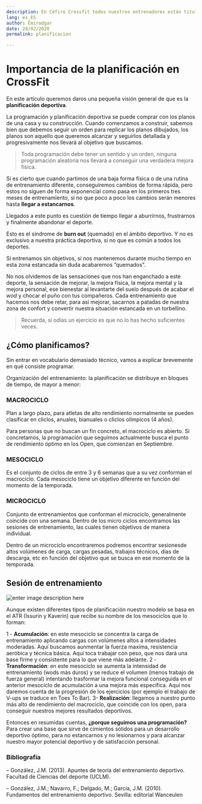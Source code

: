```yaml
---
description: En Céfiro Crossfit todos nuestros entrenadores están titulados para alcanzar los mejores resultados de la mejor forma posible.
lang: es_ES
author: Emirodgar
date: 28/02/2020
permalink: planificacion

---
```


# Importancia de la planificación en CrossFit

En este artículo queremos daros una pequeña visión general de que es la **planificación deportiva**.

La programación y planificación deportiva se puede comprar con los planos de una casa y su construcción. Cuando comenzamos a construir, sabemos bien que debemos seguir un orden
para replicar los planos dibujados, los planos son aquello que queremos alcanzar y seguirlos detallada y progresivamente nos llevará al objetivo que buscamos.

> Toda programación debe tener un sentido y un orden, ninguna programación aleatoria nos llevará a conseguir una verdadera mejora física. 

Sí es cierto que cuando partimos de una baja forma física o de una rutina de entrenamiento diferente, conseguiremos cambios de forma rápida, pero estos no siguen de forma exponencial como pasa en los primeros tres meses de entrenamiento, si no que poco a poco los cambios serán menores hasta **llegar a estancarnos**.

Llegados a este punto es cuestión de tiempo llegar a aburrirnos, frustrarnos y finalmente abandonar el deporte.

Esto es el síndrome de **burn out** (quemado) en el ámbito deportivo.  Y no es exclusivo a nuestra práctica deportiva, si no que es común a todos los deportes.

Si entrenamos sin objetivos, si nos mantenemos durante mucho tiempo en esta zona estancada sin duda acabaremos “quemados".

No nos olvidemos de las sensaciones que nos han enganchado a este deporte, la sensación de mejorar, la mejora física, la mejora mental y la mejora personal, ese bienestar al levantarte del
suelo después de acabar el *wod* y chocar el puño con tus compañeros. Cada entrenamiento que hacemos nos debe retar, para así mejorar, sacarnos a patadas de nuestra zona de confort
y convertir nuestra situación estancada en un torbellino.

> Recuerda, si odias un ejercicio es que no lo has hecho suficientes veces.

## ¿Cómo planificamos?

Sin entrar en vocabulario demasiado técnico, vamos a explicar brevemente en qué consiste programar.

Organización del entrenamiento: la planificación se distribuye en bloques de tiempo, de mayor a menor:


### MACROCICLO

Plan a largo plazo, para atletas de alto rendimiento normalmente se pueden clasificar en cliclos, anuales, bianuales o cliclos olímpicos (4 años).

Para personas que no buscan un fin concreto, el macrociclo es abierto. Si concretamos, la programación que seguimos actualmente busca el punto de rendimiento
óptimo en los Open, que comienzan en Septiembre.

### MESOCICLO

Es el conjunto de ciclos de entre 3 y 6 semanas que a su vez conforman el macrociclo. Cada mesociclo tiene un objetivo diferente en función del momento de la temporada.

### MICROCICLO

Conjunto de entrenamientos que conforman el microciclo, generalmente coincide con una semana. Dentro de los micro ciclos encontramos las sesiones de entrenamiento, las cuales tienen objetivos de manera individual.

Dentro de un microciclo encontraremos podremos encontrar sesionesde altos volúmenes de carga, cargas pesadas, trabajos técnicos, días de descarga, etc en función del objetivo que se
busca en ese momento de la temporada.

## Sesión de entrenamiento

![enter image description here](https://i.imgur.com/A5195J5.png)

Aunque existen diferentes tipos de planificación nuestro modelo se basa en el ATR (Issurin y Kaverin) que recibe su nombre de los mesociclos que lo forman:

1 - **Acumulación**: en este mesociclo se concentra la carga de entrenamiento aplicando cargas con volúmenes altos a intensidades moderadas. Aquí buscamos aunmentar la fuerza maxima, resistencia aeróbica y técnica básica. Aquí toca trabajar con peso, que nos dará una base firme y consistente para lo que viene más adelante.
2 - **Transformación**: en este mesociclo se aumenta la intensidad de entrenamiento (wods más duros) y se reduce el volumen (menos trabajo de fuerza general) intentando trasformar la mejora funcional conseguida en el anterior mesociclo de acumulación a una mejora más específica. Aquí nos daremos cuenta de la progresión de los ejercicios (por ejemplo el trabajo
de V-ups se traduce en Toes To Bar).
3- **Realización**: llegamos a nuestro punto más alto de rendimiento del macrociclo, que coincide con los open, para conseguir nuestros mejores resultados deportivos.

Entonces en resumidas cuentas, **¿porque seguimos una programación?** Para crear una base que sirve de cimientos sólidos para un desarrollo deportivo óptimo, para no estancarnos y no lesionarnos y para alcanzar nuestro mayor potencial deportivo y de satisfacción personal.

### Bibliografía

– González, J.M. (2013). Apuntes de teoría del entrenamiento deportivo. Facultad de Ciencias
del deporte (UCLM).

– González, J.M.; Navarro, F.; Delgado, M.; García, J.M. (2010). Fundamentos del
entrenamiento deportivo. Sevilla: editorial Wanceulen
<!--stackedit_data:
eyJoaXN0b3J5IjpbMTQyMzUzNjczNiw1NDY5ODc1NjRdfQ==
-->